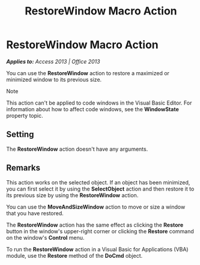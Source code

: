 ﻿---
title: RestoreWindow Macro Action
TOCTitle: RestoreWindow Macro Action
ms:assetid: 507a6452-2be0-a523-1201-0108d2b9d23c
ms:mtpsurl: https://msdn.microsoft.com/en-us/library/Ff193815(v=office.15)
ms:contentKeyID: 48544796
ms.date: 09/18/2015
mtps_version: v=office.15
f1_keywords:
- vbaac10.chm11103
f1_categories:
- Office.Version=v15
---

# RestoreWindow Macro Action


_**Applies to:** Access 2013 | Office 2013_

You can use the **RestoreWindow** action to restore a maximized or minimized window to its previous size.


> [!NOTE]
> <P>This action can't be applied to code windows in the Visual Basic Editor. For information about how to affect code windows, see the <STRONG>WindowState</STRONG> property topic.</P>



## Setting

The **RestoreWindow** action doesn't have any arguments.

## Remarks

This action works on the selected object. If an object has been minimized, you can first select it by using the **SelectObject** action and then restore it to its previous size by using the **RestoreWindow** action.

You can use the **MoveAndSizeWindow** action to move or size a window that you have restored.

The **RestoreWindow** action has the same effect as clicking the **Restore** button in the window's upper-right corner or clicking the **Restore** command on the window's **Control** menu.

To run the **RestoreWindow** action in a Visual Basic for Applications (VBA) module, use the **Restore** method of the **DoCmd** object.


